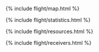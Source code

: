 ---
---

<!--more-->

{% include flight/map.html %}

{% include flight/statistics.html %}

{% include flight/resources.html %}

{% include flight/receivers.html %}
